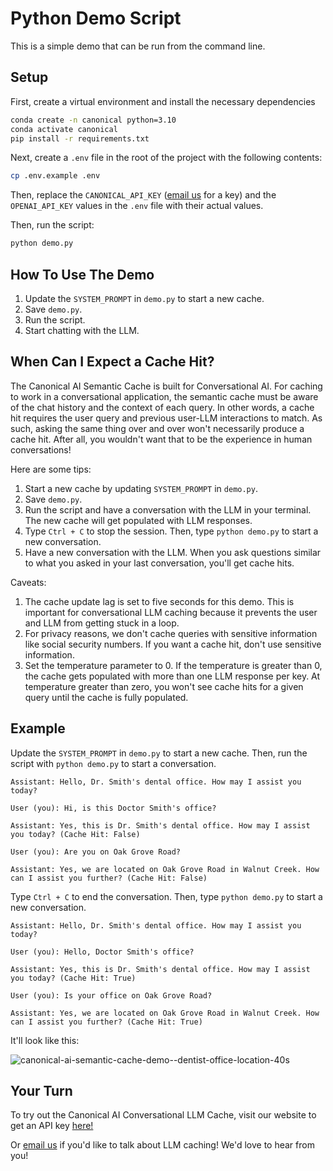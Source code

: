 # Python Demo Script

This is a simple demo that can be run from the command line. 

## Setup

First, create a virtual environment and install the necessary dependencies

```bash
conda create -n canonical python=3.10
conda activate canonical
pip install -r requirements.txt
```

Next, create a `.env` file in the root of the project with the following contents:

```bash
cp .env.example .env
```

Then, replace the `CANONICAL_API_KEY` ([email us](mailto:hello@canonical.chat) for a key) and the `OPENAI_API_KEY` values in the `.env` file with their actual values.

Then, run the script:

```bash
python demo.py
```

## How To Use The Demo

1. Update the `SYSTEM_PROMPT` in `demo.py` to start a new cache.
2. Save `demo.py`.
3. Run the script.
3. Start chatting with the LLM.

## When Can I Expect a Cache Hit?

The Canonical AI Semantic Cache is built for Conversational AI. For caching to work in a conversational application, the semantic cache must be aware of the chat history and the context of each query. In other words, a cache hit requires the user query and previous user-LLM interactions to match. As such, asking the same thing over and over won't necessarily produce a cache hit. After all, you wouldn't want that to be the experience in human conversations!

Here are some tips:
1. Start a new cache by updating `SYSTEM_PROMPT` in `demo.py`.
2. Save `demo.py`.
2. Run the script and have a conversation with the LLM in your terminal. The new cache will get populated with LLM responses.
3. Type `Ctrl + C` to stop the session. Then, type `python demo.py` to start a new conversation.
4. Have a new conversation with the LLM. When you ask questions similar to what you asked in your last conversation, you'll get cache hits.

Caveats:
1. The cache update lag is set to five seconds for this demo. This is important for conversational LLM caching because it prevents the user and LLM from getting stuck in a loop.
2. For privacy reasons, we don't cache queries with sensitive information like social security numbers. If you want a cache hit, don't use sensitive information.
3. Set the temperature parameter to 0. If the temperature is greater than 0, the cache gets populated with more than one LLM response per key. At temperature greater than zero, you won't see cache hits for a given query until the cache is fully populated.

## Example

Update the `SYSTEM_PROMPT` in `demo.py` to start a new cache. Then, run the script with `python demo.py` to start a conversation.

```
Assistant: Hello, Dr. Smith's dental office. How may I assist you today?

User (you): Hi, is this Doctor Smith's office?

Assistant: Yes, this is Dr. Smith's dental office. How may I assist you today? (Cache Hit: False)

User (you): Are you on Oak Grove Road?

Assistant: Yes, we are located on Oak Grove Road in Walnut Creek. How can I assist you further? (Cache Hit: False)
```

Type `Ctrl + C` to end the conversation. Then, type `python demo.py` to start a new conversation.

```
Assistant: Hello, Dr. Smith's dental office. How may I assist you today?

User (you): Hello, Doctor Smith's office?

Assistant: Yes, this is Dr. Smith's dental office. How may I assist you today? (Cache Hit: True)

User (you): Is your office on Oak Grove Road?

Assistant: Yes, we are located on Oak Grove Road in Walnut Creek. How can I assist you further? (Cache Hit: True)
```

It'll look like this:

![canonical-ai-semantic-cache-demo--dentist-office-location-40s](https://github.com/Canonical-AI-Inc/canonical/assets/640297/ef067753-98b7-4441-b27a-86c45f5bde6a)



## Your Turn

To try out the Canonical AI Conversational LLM Cache, visit our website to get an API key [here!](https://canonical.chat/) 

Or [email us](mailto:hello@canonical.chat) if you'd like to talk about LLM caching! We'd love to hear from you!

